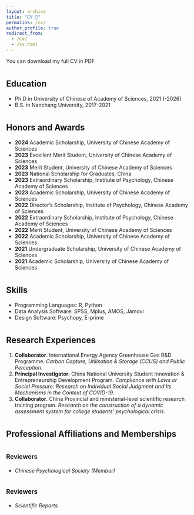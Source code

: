 ```yaml
---
layout: archive
title: "CV 👦"
permalink: /cv/
author_profile: true
redirect_from:
  - /cv/
  - /cv.html
---
```

You can download my full CV in PDF


<span style="font-size: 0.8em;">Education</span>
======
* Ph.D in University of Chinese of Academy of Sciences, 2021 (-2026)
* B.S. in Nanchang University, 2017-2021


<span style="font-size: 0.8em;">Honors and Awards</span>
======
* **2024** Academic Scholarship, University of Chinese Academy of Sciences
* **2023** Excellent Merit Student, University of Chinese Academy of Sciences
* **2023** Merit Student, University of Chinese Academy of Sciences 
* **2023** National Scholarship for Graduates, China 
* **2023** Extraordinary Scholarship, Institute of  Psychology, Chinese Academy of Sciences
* **2023** Academic Scholarship, University of Chinese Academy of Sciences
* **2022** Director’s Scholarship, Institute of  Psychology, Chinese Academy of Sciences
* **2022** Extraordinary Scholarship, Institute of  Psychology, Chinese Academy of Sciences
* **2022** Merit Student, University of Chinese Academy of Sciences 
* **2022** Academic Scholarship, University of Chinese Academy of Sciences
* **2021** Undergraduate Scholarship, University of Chinese Academy of Sciences
* **2021** Academic Scholarship, University of Chinese Academy of Sciences

  
<span style="font-size: 0.8em;">Skills</span>
======
* Programming Languages: R, Python
* Data Analysis Software: SPSS, Mplus, AMOS, Jamovi
* Design Software: Psychopy, E-prime

  
<span style="font-size: 0.8em;">Research Experiences</span>
======
  1. **Collaborator**. International Energy Agency Greenhouse Gas R&D Programme. _Carbon Capture, Utilisation & Storage (CCUS) and Public Perception._
  2. **Principal Investigator**. China National University Student Innovation & Entrepreneurship Development Program. _Compliance with Laws or Social Pressure: Research on Individual Social Judgment and Its Mechanisms in the Context of COVID-19._
  3. **Collaborator**. China Provincial and ministerial-level scientific research training program. _Research on the construction of a dynamic assessment system for college students’ psychological crisis._


<span style="font-size: 0.8em;">Professional Affiliations and Memberships</span>
======

<span style="font-size: 0.6em;">Reviewers</span>
======
* _Chinese Psychological Society (Member)_

<span style="font-size: 0.6em;">Reviewers</span>
======
* _Scientific Reports_
  
